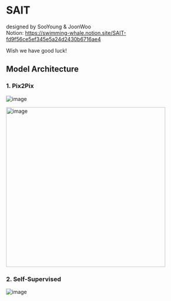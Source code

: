 # SAIT

designed by SooYoung & JoonWoo <br>
Notion: https://swimming-whale.notion.site/SAIT-fd9f56ce5ef345e5a24d2430b6716ae4

Wish we have good luck!               



## Model Architecture
### 1. Pix2Pix
![image](https://user-images.githubusercontent.com/43199011/174490259-eb21d7a9-c251-43a3-86e1-d0c6a070bb0c.png)

<img width="433" alt="image" src="https://user-images.githubusercontent.com/43199011/174489804-2845bc0d-973d-471e-812b-564f947dd1e7.png">

### 2. Self-Supervised
![image](https://user-images.githubusercontent.com/43199011/174490327-baaabeca-d9ec-4e29-9f93-2cadca0aeaae.png)
